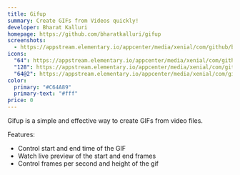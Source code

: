 ```yaml
---
title: Gifup
summary: Create GIFs from Videos quickly!
developer: Bharat Kalluri
homepage: https://github.com/bharatkalluri/gifup
screenshots:
  - https://appstream.elementary.io/appcenter/media/xenial/com/github/bharatkalluri.gifup.desktop/CFCC73D8F2533F530A4EE23B6F32DF8A/screenshots/image-1_orig.png
icons:
  "64": https://appstream.elementary.io/appcenter/media/xenial/com/github/bharatkalluri.gifup.desktop/CFCC73D8F2533F530A4EE23B6F32DF8A/icons/64x64/com.github.bharatkalluri.gifup_com.github.bharatkalluri.gifup.png
  "128": https://appstream.elementary.io/appcenter/media/xenial/com/github/bharatkalluri.gifup.desktop/CFCC73D8F2533F530A4EE23B6F32DF8A/icons/128x128/com.github.bharatkalluri.gifup_com.github.bharatkalluri.gifup.png
  "64@2": https://appstream.elementary.io/appcenter/media/xenial/com/github/bharatkalluri.gifup.desktop/CFCC73D8F2533F530A4EE23B6F32DF8A/icons/64x64@2/com.github.bharatkalluri.gifup_com.github.bharatkalluri.gifup.png
color:
  primary: "#C64A89"
  primary-text: "#fff"
price: 0
---
```


<p>Gifup is a simple and effective way to create GIFs from video files.</p>
<p>Features:</p>
<ul>
  <li>Control start and end time of the GIF</li>
  <li>Watch live preview of the start and end frames</li>
  <li>Control frames per second and height of the gif</li>
</ul>